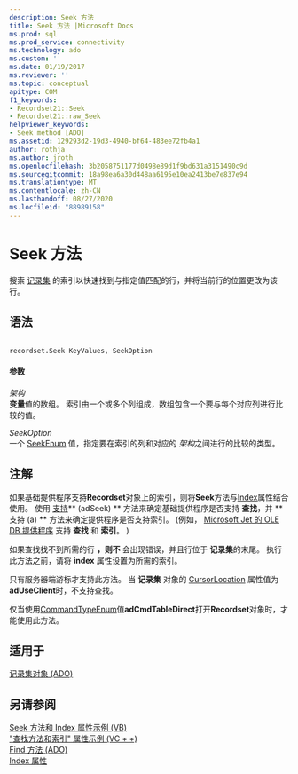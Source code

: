 ```yaml
---
description: Seek 方法
title: Seek 方法 |Microsoft Docs
ms.prod: sql
ms.prod_service: connectivity
ms.technology: ado
ms.custom: ''
ms.date: 01/19/2017
ms.reviewer: ''
ms.topic: conceptual
apitype: COM
f1_keywords:
- Recordset21::Seek
- Recordset21::raw_Seek
helpviewer_keywords:
- Seek method [ADO]
ms.assetid: 129293d2-19d3-4940-bf64-483ee72fb4a1
author: rothja
ms.author: jroth
ms.openlocfilehash: 3b2058751177d0498e89d1f9bd631a3151490c9d
ms.sourcegitcommit: 18a98ea6a30d448aa6195e10ea2413be7e837e94
ms.translationtype: MT
ms.contentlocale: zh-CN
ms.lasthandoff: 08/27/2020
ms.locfileid: "88989158"
---
```

# <a name="seek-method"></a>Seek 方法
搜索 [记录集](./recordset-object-ado.md) 的索引以快速找到与指定值匹配的行，并将当前行的位置更改为该行。  
  
## <a name="syntax"></a>语法  
  
```  
  
recordset.Seek KeyValues, SeekOption  
```  
  
#### <a name="parameters"></a>参数  
 *架构*  
 **变量**值的数组。 索引由一个或多个列组成，数组包含一个要与每个对应列进行比较的值。  
  
 *SeekOption*  
 一个 [SeekEnum](./seekenum.md) 值，指定要在索引的列和对应的 *架构*之间进行的比较的类型。  
  
## <a name="remarks"></a>注解  
 如果基础提供程序支持**Recordset**对象上的索引，则将**Seek**方法与[Index](./index-property.md)属性结合使用。 使用 [支持](./supports-method.md)** (adSeek) ** 方法来确定基础提供程序是否支持 **查找**，并 **支持 (a) ** 方法来确定提供程序是否支持索引。  (例如， [Microsoft Jet 的 OLE DB 提供程序](../../guide/appendixes/microsoft-ole-db-provider-for-microsoft-jet.md) 支持 **查找** 和 **索引**。 )   
  
 如果查找找不到所需的行 **，则不** 会出现错误，并且行位于 **记录集**的末尾。 执行此方法之前，请将 **index** 属性设置为所需的索引。  
  
 只有服务器端游标才支持此方法。 当 **记录集** 对象的 [CursorLocation](./cursorlocation-property-ado.md) 属性值为 **adUseClient**时，不支持查找。  
  
 仅当使用[CommandTypeEnum](./commandtypeenum.md)值**adCmdTableDirect**打开**Recordset**对象时，才能使用此方法。  
  
## <a name="applies-to"></a>适用于  
 [记录集对象 (ADO)](./recordset-object-ado.md)  
  
## <a name="see-also"></a>另请参阅  
 [Seek 方法和 Index 属性示例 (VB) ](./seek-method-and-index-property-example-vb.md)   
 ["查找方法和索引" 属性示例 (VC + +) ](./seek-method-and-index-property-example-vc.md)   
 [Find 方法 (ADO) ](./find-method-ado.md)   
 [Index 属性](./index-property.md)
